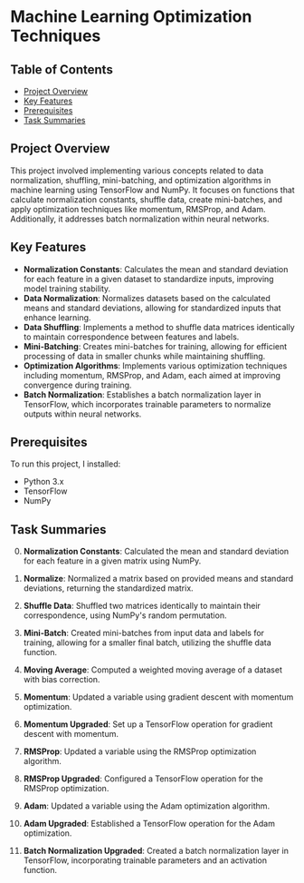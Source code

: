 # Machine Learning Optimization Techniques

## Table of Contents
- [Project Overview](#project-overview)
- [Key Features](#key-features)
- [Prerequisites](#prerequisites)
- [Task Summaries](#task-summaries)

## Project Overview

This project involved implementing various concepts related to data normalization, shuffling, mini-batching, and optimization algorithms in machine learning using TensorFlow and NumPy. It focuses on functions that calculate normalization constants, shuffle data, create mini-batches, and apply optimization techniques like momentum, RMSProp, and Adam. Additionally, it addresses batch normalization within neural networks.

## Key Features

- **Normalization Constants**: Calculates the mean and standard deviation for each feature in a given dataset to standardize inputs, improving model training stability.
- **Data Normalization**: Normalizes datasets based on the calculated means and standard deviations, allowing for standardized inputs that enhance learning.
- **Data Shuffling**: Implements a method to shuffle data matrices identically to maintain correspondence between features and labels.
- **Mini-Batching**: Creates mini-batches for training, allowing for efficient processing of data in smaller chunks while maintaining shuffling.
- **Optimization Algorithms**: Implements various optimization techniques including momentum, RMSProp, and Adam, each aimed at improving convergence during training.
- **Batch Normalization**: Establishes a batch normalization layer in TensorFlow, which incorporates trainable parameters to normalize outputs within neural networks.

## Prerequisites

To run this project, I installed:

- Python 3.x
- TensorFlow
- NumPy

## Task Summaries

0. **Normalization Constants**:
   Calculated the mean and standard deviation for each feature in a given matrix using NumPy.

1. **Normalize**:
   Normalized a matrix based on provided means and standard deviations, returning the standardized matrix.

2. **Shuffle Data**:
   Shuffled two matrices identically to maintain their correspondence, using NumPy's random permutation.

3. **Mini-Batch**:
   Created mini-batches from input data and labels for training, allowing for a smaller final batch, utilizing the shuffle data function.

4. **Moving Average**:
   Computed a weighted moving average of a dataset with bias correction.

5. **Momentum**:
   Updated a variable using gradient descent with momentum optimization.

6. **Momentum Upgraded**:
   Set up a TensorFlow operation for gradient descent with momentum.

7. **RMSProp**:
   Updated a variable using the RMSProp optimization algorithm.

8. **RMSProp Upgraded**:
   Configured a TensorFlow operation for the RMSProp optimization.

9. **Adam**:
   Updated a variable using the Adam optimization algorithm.

10. **Adam Upgraded**:
   Established a TensorFlow operation for the Adam optimization.

11. **Batch Normalization Upgraded**:
   Created a batch normalization layer in TensorFlow, incorporating trainable parameters and an activation function.

